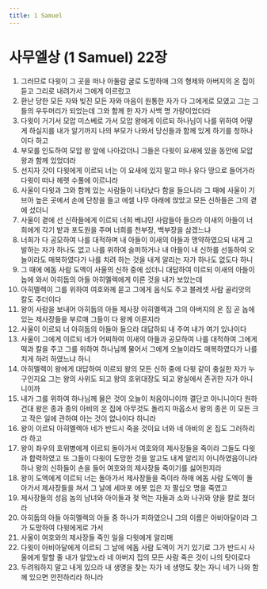 ```yaml
---
title: 1 Samuel
---
```


# 사무엘상 (1 Samuel) 22장
1. 그러므로 다윗이 그 곳을 떠나 아둘람 굴로 도망하매 그의 형제와 아버지의 온 집이 듣고 그리로 내려가서 그에게 이르렀고
1. 환난 당한 모든 자와 빚진 모든 자와 마음이 원통한 자가 다 그에게로 모였고 그는 그들의 우두머리가 되었는데 그와 함께 한 자가 사백 명 가량이었더라
1. 다윗이 거기서 모압 미스베로 가서 모압 왕에게 이르되 하나님이 나를 위하여 어떻게 하실지를 내가 알기까지 나의 부모가 나와서 당신들과 함께 있게 하기를 청하나이다 하고
1. 부모를 인도하여 모압 왕 앞에 나아갔더니 그들은 다윗이 요새에 있을 동안에 모압 왕과 함께 있었더라
1. 선지자 갓이 다윗에게 이르되 너는 이 요새에 있지 말고 떠나 유다 땅으로 들어가라 다윗이 떠나 헤렛 수풀에 이르니라
1. 사울이 다윗과 그와 함께 있는 사람들이 나타났다 함을 들으니라 그 때에 사울이 기브아 높은 곳에서 손에 단창을 들고 에셀 나무 아래에 앉았고 모든 신하들은 그의 곁에 섰더니
1. 사울이 곁에 선 신하들에게 이르되 너희 베냐민 사람들아 들으라 이새의 아들이 너희에게 각기 밭과 포도원을 주며 너희를 천부장, 백부장을 삼겠느냐
1. 너희가 다 공모하여 나를 대적하며 내 아들이 이새의 아들과 맹약하였으되 내게 고발하는 자가 하나도 없고 나를 위하여 슬퍼하거나 내 아들이 내 신하를 선동하여 오늘이라도 매복하였다가 나를 치려 하는 것을 내게 알리는 자가 하나도 없도다 하니
1. 그 때에 에돔 사람 도엑이 사울의 신하 중에 섰더니 대답하여 이르되 이새의 아들이 놉에 와서 아히둡의 아들 아히멜렉에게 이른 것을 내가 보았는데
1. 아히멜렉이 그를 위하여 여호와께 묻고 그에게 음식도 주고 블레셋 사람 골리앗의 칼도 주더이다
1. 왕이 사람을 보내어 아히둡의 아들 제사장 아히멜렉과 그의 아버지의 온 집 곧 놉에 있는 제사장들을 부르매 그들이 다 왕께 이른지라
1. 사울이 이르되 너 아히둡의 아들아 들으라 대답하되 내 주여 내가 여기 있나이다
1. 사울이 그에게 이르되 네가 어찌하여 이새의 아들과 공모하여 나를 대적하여 그에게 떡과 칼을 주고 그를 위하여 하나님께 물어서 그에게 오늘이라도 매복하였다가 나를 치게 하려 하였느냐 하니
1. 아히멜렉이 왕에게 대답하여 이르되 왕의 모든 신하 중에 다윗 같이 충실한 자가 누구인지요 그는 왕의 사위도 되고 왕의 호위대장도 되고 왕실에서 존귀한 자가 아니니이까
1. 내가 그를 위하여 하나님께 물은 것이 오늘이 처음이니이까 결단코 아니니이다 원하건대 왕은 종과 종의 아비의 온 집에 아무것도 돌리지 마옵소서 왕의 종은 이 모든 크고 작은 일에 관하여 아는 것이 없나이다 하니라
1. 왕이 이르되 아히멜렉아 네가 반드시 죽을 것이요 너와 네 아비의 온 집도 그러하리라 하고
1. 왕이 좌우의 호위병에게 이르되 돌아가서 여호와의 제사장들을 죽이라 그들도 다윗과 합력하였고 또 그들이 다윗이 도망한 것을 알고도 내게 알리지 아니하였음이니라 하나 왕의 신하들이 손을 들어 여호와의 제사장들 죽이기를 싫어한지라
1. 왕이 도엑에게 이르되 너는 돌아가서 제사장들을 죽이라 하매 에돔 사람 도엑이 돌아가서 제사장들을 쳐서 그 날에 세마포 에봇 입은 자 팔십오 명을 죽였고
1. 제사장들의 성읍 놉의 남녀와 아이들과 젖 먹는 자들과 소와 나귀와 양을 칼로 쳤더라
1. 아히둡의 아들 아히멜렉의 아들 중 하나가 피하였으니 그의 이름은 아비아달이라 그가 도망하여 다윗에게로 가서
1. 사울이 여호와의 제사장들 죽인 일을 다윗에게 알리매
1. 다윗이 아비아달에게 이르되 그 날에 에돔 사람 도엑이 거기 있기로 그가 반드시 사울에게 말할 줄 내가 알았노라 네 아버지 집의 모든 사람 죽은 것이 나의 탓이로다
1. 두려워하지 말고 내게 있으라 내 생명을 찾는 자가 네 생명도 찾는 자니 네가 나와 함께 있으면 안전하리라 하니라